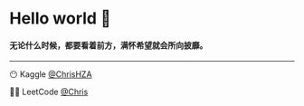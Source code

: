 # Hello world 🥳

#### 无论什么时候，都要看着前方，满怀希望就会所向披靡。

---
😶 Kaggle [@ChrisHZA](https://www.kaggle.com/chrishza)

😶‍🌫️ LeetCode [@Chris](https://leetcode-cn.com/u/chris-eh/)
